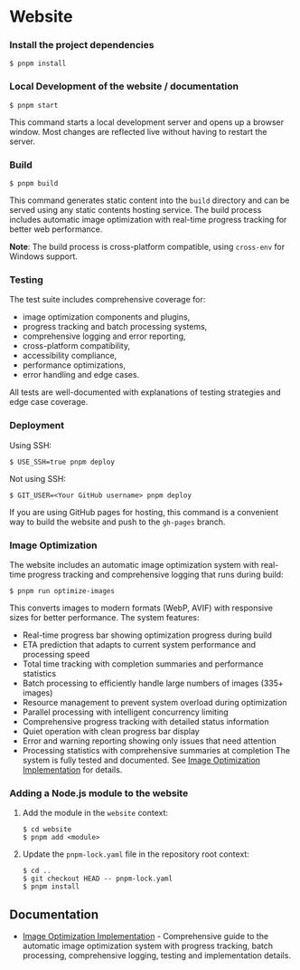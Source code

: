 # Website

### Install the project dependencies

```shell-session
$ pnpm install
```

### Local Development of the website / documentation

```shell-session
$ pnpm start
```

This command starts a local development server and opens up a browser window. Most changes are reflected live without having to restart the server.

### Build

```shell-session
$ pnpm build
```

This command generates static content into the `build` directory and can be served using any static contents hosting service. The build process includes automatic image optimization with real-time progress tracking for better web performance.

**Note**: The build process is cross-platform compatible, using `cross-env` for Windows support.

### Testing

The test suite includes comprehensive coverage for:

- image optimization components and plugins,
- progress tracking and batch processing systems,
- comprehensive logging and error reporting,
- cross-platform compatibility,
- accessibility compliance,
- performance optimizations,
- error handling and edge cases.

All tests are well-documented with explanations of testing strategies and edge case coverage.

### Deployment

Using SSH:

```shell-session
$ USE_SSH=true pnpm deploy
```

Not using SSH:

```shell-session
$ GIT_USER=<Your GitHub username> pnpm deploy
```

If you are using GitHub pages for hosting, this command is a convenient way to build the website and push to the `gh-pages` branch.

### Image Optimization

The website includes an automatic image optimization system with real-time progress tracking and comprehensive logging that runs during build:

```shell-session
$ pnpm run optimize-images
```

This converts images to modern formats (WebP, AVIF) with responsive sizes for better performance. The system features:

- Real-time progress bar showing optimization progress during build
- ETA prediction that adapts to current system performance and processing speed
- Total time tracking with completion summaries and performance statistics
- Batch processing to efficiently handle large numbers of images (335+ images)
- Resource management to prevent system overload during optimization
- Parallel processing with intelligent concurrency limiting
- Comprehensive progress tracking with detailed status information
- Quiet operation with clean progress bar display
- Error and warning reporting showing only issues that need attention
- Processing statistics with comprehensive summaries at completion
  The system is fully tested and documented. See [Image Optimization Implementation](IMAGE_OPTIMIZATION_IMPLEMENTATION.md) for details.

### Adding a Node.js module to the website

1. Add the module in the `website` context:

   ```shell-session
   $ cd website
   $ pnpm add <module>
   ```

2. Update the `pnpm-lock.yaml` file in the repository root context:

   ```shell-session
   $ cd ..
   $ git checkout HEAD -- pnpm-lock.yaml
   $ pnpm install
   ```

## Documentation

- [Image Optimization Implementation](IMAGE_OPTIMIZATION_IMPLEMENTATION.md) - Comprehensive guide to the automatic image optimization system with progress tracking, batch processing, comprehensive logging, testing and implementation details.
